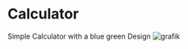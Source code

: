 # Calculator
Simple Calculator with a blue green Design
![grafik](https://user-images.githubusercontent.com/122897197/213556265-79ab8696-4d36-42ac-9523-ce02a9a0760c.png)
